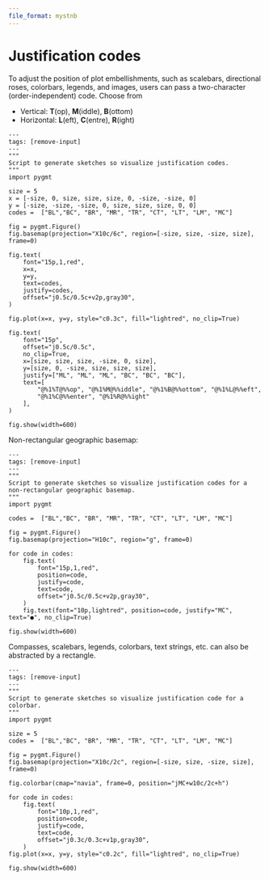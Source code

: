 ```yaml
---
file_format: mystnb
---
```


# Justification codes

To adjust the position of plot embellishments, such as scalebars, directional roses,
colorbars, legends, and images, users can pass a two-character (order-independent)
code. Choose from

- Vertical: **T**\(op), **M**\(iddle), **B**\(ottom)
- Horizontal: **L**\(eft), **C**\(entre), **R**\(ight)


```{code-cell}
---
tags: [remove-input]
---
"""
Script to generate sketches so visualize justification codes.
"""
import pygmt

size = 5
x = [-size, 0, size, size, size, 0, -size, -size, 0]
y = [-size, -size, -size, 0, size, size, size, 0, 0]
codes =  ["BL","BC", "BR", "MR", "TR", "CT", "LT", "LM", "MC"]

fig = pygmt.Figure()
fig.basemap(projection="X10c/6c", region=[-size, size, -size, size], frame=0)

fig.text(
    font="15p,1,red",
    x=x,
    y=y,
    text=codes,
    justify=codes,
    offset="j0.5c/0.5c+v2p,gray30",
)

fig.plot(x=x, y=y, style="c0.3c", fill="lightred", no_clip=True)

fig.text(
    font="15p",
    offset="j0.5c/0.5c",
    no_clip=True,
    x=[size, size, size, -size, 0, size],
    y=[size, 0, -size, size, size, size],
    justify=["ML", "ML", "ML", "BC", "BC", "BC"],
    text=[
        "@%1%T@%%op", "@%1%M@%%iddle", "@%1%B@%%ottom", "@%1%L@%%eft",
        "@%1%C@%%enter", "@%1%R@%%ight"
    ],
)

fig.show(width=600)
```


Non-rectangular geographic basemap:

```{code-cell}
---
tags: [remove-input]
---
"""
Script to generate sketches so visualize justification codes for a non-rectangular geographic basemap.
"""
import pygmt

codes =  ["BL","BC", "BR", "MR", "TR", "CT", "LT", "LM", "MC"]

fig = pygmt.Figure()
fig.basemap(projection="H10c", region="g", frame=0)

for code in codes:
    fig.text(
        font="15p,1,red",
        position=code,
        justify=code,
        text=code,
        offset="j0.5c/0.5c+v2p,gray30",
    )
    fig.text(font="10p,lightred", position=code, justify="MC", text="●", no_clip=True)

fig.show(width=600)
```


Compasses, scalebars, legends, colorbars, text strings, etc. can also be abstracted by a rectangle.

```{code-cell}
---
tags: [remove-input]
---
"""
Script to generate sketches so visualize justification code for a colorbar.
"""
import pygmt

size = 5
codes =  ["BL","BC", "BR", "MR", "TR", "CT", "LT", "LM", "MC"]

fig = pygmt.Figure()
fig.basemap(projection="X10c/2c", region=[-size, size, -size, size], frame=0)

fig.colorbar(cmap="navia", frame=0, position="jMC+w10c/2c+h")

for code in codes:
    fig.text(
        font="10p,1,red",
        position=code,
        justify=code,
        text=code,
        offset="j0.3c/0.3c+v1p,gray30",
    )
fig.plot(x=x, y=y, style="c0.2c", fill="lightred", no_clip=True)

fig.show(width=600)
```
